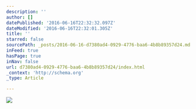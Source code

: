 ```yaml
---
description: ''
author: []
datePublished: '2016-06-16T22:32:32.097Z'
dateModified: '2016-06-16T22:32:01.305Z'
title: ''
starred: false
sourcePath: _posts/2016-06-16-d7380ad4-0929-4776-baa6-4b8b89357d24.md
inFeed: true
hasPage: true
inNav: false
url: d7380ad4-0929-4776-baa6-4b8b89357d24/index.html
_context: 'http://schema.org'
_type: Article

---
```

![](https://the-grid-user-content.s3-us-west-2.amazonaws.com/6943de4b-8d26-44a2-b564-0a7e70e3ff47.jpg)